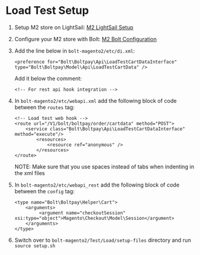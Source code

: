 # Load Test Setup 
1. Setup M2 store on LightSail: [M2 LightSail Setup](https://www.notion.so/boltteam/Remote-dev-server-with-lightsail-8a053570b68c4ac78561cf04cbde8405)

2. Configure your M2 store with Bolt: [M2 Bolt Configuration](https://docs.bolt.com/docs/magento-2-integration#section-2-plugin-configuration)

3. Add the line below in `bolt-magento2/etc/di.xml`: 
	```
	<preference for="Bolt\Boltpay\Api\LoadTestCartDataInterface" type="Bolt\Boltpay\Model\Api\LoadTestCartData" />
	```
	Add it below the comment: 
	```
	<!-- For rest api hook integration -->
	```
4. In `bolt-magento2/etc/webapi.xml` add the following block of code between the `routes` tag: 
	```
	<!-- Load test web hook -->  
    <route url="/V1/bolt/boltpay/order/cartdata" method="POST">
        <service class="Bolt\Boltpay\Api\LoadTestCartDataInterface" method="execute"/>  `
            <resources> 
                <resource ref="anonymous" />  
            </resources>
    </route>
	 ```
    NOTE: Make sure that you use spaces instead of tabs when indenting in the xml files 

5. In `bolt-magento2/etc/webapi_rest` add the following block of code between the `config` tag: 
	```
    <type name="Bolt\Boltpay\Helper\Cart">  
        <arguments>
             <argument name="checkoutSession" xsi:type="object">Magento\Checkout\Model\Session</argument>  
        </arguments>
    </type> 
	```

6. Switch over to `bolt-magento2/Test/Load/setup-files` directory and run `source setup.sh`